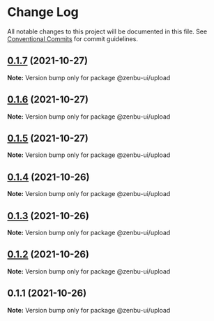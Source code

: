 # Change Log

All notable changes to this project will be documented in this file.
See [Conventional Commits](https://conventionalcommits.org) for commit guidelines.

## [0.1.7](https://github.com/KodepandaID/zenbu-ui/compare/@zenbu-ui/upload@0.1.6...@zenbu-ui/upload@0.1.7) (2021-10-27)

**Note:** Version bump only for package @zenbu-ui/upload





## [0.1.6](https://github.com/KodepandaID/zenbu-ui/compare/@zenbu-ui/upload@0.1.5...@zenbu-ui/upload@0.1.6) (2021-10-27)

**Note:** Version bump only for package @zenbu-ui/upload





## [0.1.5](https://github.com/KodepandaID/zenbu-ui/compare/@zenbu-ui/upload@0.1.4...@zenbu-ui/upload@0.1.5) (2021-10-27)

**Note:** Version bump only for package @zenbu-ui/upload





## [0.1.4](https://github.com/KodepandaID/zenbu-ui/compare/@zenbu-ui/upload@0.1.3...@zenbu-ui/upload@0.1.4) (2021-10-26)

**Note:** Version bump only for package @zenbu-ui/upload





## [0.1.3](https://github.com/KodepandaID/zenbu-ui/compare/@zenbu-ui/upload@0.1.2...@zenbu-ui/upload@0.1.3) (2021-10-26)

**Note:** Version bump only for package @zenbu-ui/upload





## [0.1.2](https://github.com/KodepandaID/zenbu-ui/compare/@zenbu-ui/upload@0.1.1...@zenbu-ui/upload@0.1.2) (2021-10-26)

**Note:** Version bump only for package @zenbu-ui/upload





## 0.1.1 (2021-10-26)

**Note:** Version bump only for package @zenbu-ui/upload
